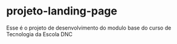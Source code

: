 # projeto-landing-page
Esse é o projeto de desenvolvimento do modulo base do curso de Tecnologia da Escola DNC
